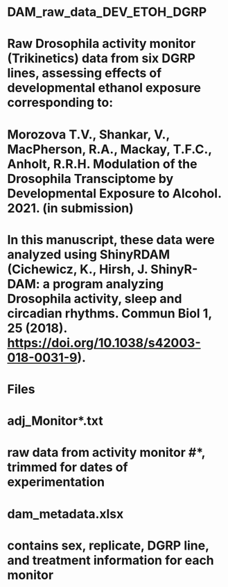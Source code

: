 
# DAM_raw_data_DEV_ETOH_DGRP

# Raw Drosophila activity monitor (Trikinetics) data from six DGRP lines, assessing effects of developmental ethanol exposure corresponding to:
# Morozova T.V., Shankar, V., MacPherson, R.A., Mackay, T.F.C., Anholt, R.R.H. Modulation of the Drosophila Transciptome by Developmental Exposure to Alcohol. 2021. (in submission)
# In this manuscript, these data were analyzed using ShinyRDAM (Cichewicz, K., Hirsh, J. ShinyR-DAM: a program analyzing Drosophila activity, sleep and circadian rhythms. Commun Biol 1, 25 (2018). https://doi.org/10.1038/s42003-018-0031-9).


# Files
# adj_Monitor*.txt
#   raw data from activity monitor #*, trimmed for dates of experimentation
# dam_metadata.xlsx
#   contains sex, replicate, DGRP line, and treatment information for each monitor
